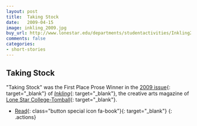 ```yaml
---
layout: post
title:  Taking Stock
date:   2009-04-15
image: inkling_2009.jpg
buy_url: http://www.lonestar.edu/departments/studentactivities/Inkling2009.pdf
comments: false
categories:
- short-stories
---
```


## Taking Stock

"Taking Stock" was the First Place Prose Winner in the [2009 issue][inkling2009]{: target="_blank"} of [*Inkling*][inkling]{: target="_blank"}, the creative
arts magazine of [Lone Star College-Tomball][lsc]{: target="_blank"}.

- [Read][inkling2009]{: class="button special icon fa-book"}{: target="_blank"}
{: .actions}

<br />
<br />
<br />
<br />
<br />
<br />
<br />

[inkling2009]:http://www.lonestar.edu/departments/studentactivities/Inkling2009.pdf
[inkling]:http://www.lonestar.edu/past-inkling-issues.htm
[lsc]:http://www.lonestar.edu/tomball.htm